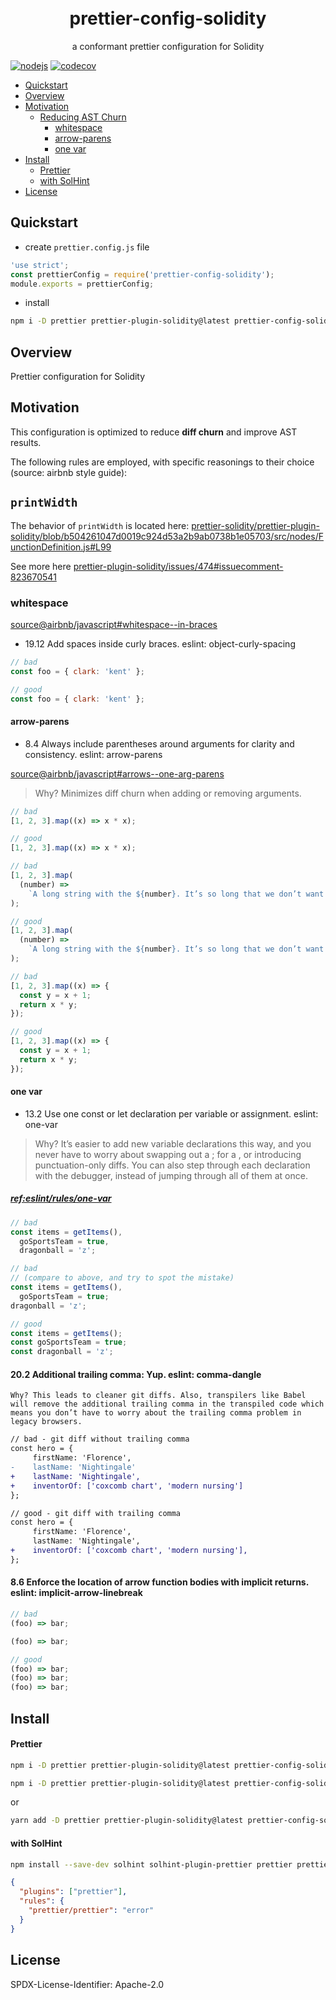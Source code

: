 
<h1 align="center">
 <br>
 prettier-config-solidity
</h1>

<p align="center">
a conformant prettier configuration for Solidity         
</p>


[![nodejs](https://github.com/sambacha/prettier-config-solidity/actions/workflows/nodejs.yml/badge.svg)](https://github.com/sambacha/prettier-config-solidity/actions/workflows/nodejs.yml)
[![codecov](https://codecov.io/gh/sambacha/prettier-solidity-config/branch/master/graph/badge.svg?token=1k3OYjAl8C)](https://codecov.io/gh/sambacha/prettier-solidity-config)


  * [Quickstart](#quickstart)
  * [Overview](#overview)
  * [Motivation](#motivation)
    + [Reducing AST Churn](#whitespace)
      - [whitespace](#whitespace)
      - [arrow-parens](#arrow-parens)
      - [one var](#one-var)
  * [Install](#install)
      - [Prettier](#prettier)
      - [with SolHint](#with-solhint)
  * [License](#license)


## Quickstart


- create `prettier.config.js` file

```js
'use strict';
const prettierConfig = require('prettier-config-solidity');
module.exports = prettierConfig;
```

- install 
```bash
npm i -D prettier prettier-plugin-solidity@latest prettier-config-solidity  --save-exact
```

## Overview

Prettier configuration for Solidity

## Motivation

This configuration is optimized to reduce **diff churn** and improve AST results.

The following rules are employed, with specific reasonings to their choice (source: airbnb style
guide):

## `printWidth`

The behavior of `printWidth` is located here: [prettier-solidity/prettier-plugin-solidity/blob/b504261047d0019c924d53a2b9ab0738b1e05703/src/nodes/FunctionDefinition.js#L99](https://github.com/prettier-solidity/prettier-plugin-solidity/blob/b504261047d0019c924d53a2b9ab0738b1e05703/src/nodes/FunctionDefinition.js#L99)

See more here [prettier-plugin-solidity/issues/474#issuecomment-823670541](https://github.com/prettier-solidity/prettier-plugin-solidity/issues/474#issuecomment-823670541)

### whitespace

[source@airbnb/javascript#whitespace--in-braces](https://github.com/airbnb/javascript#whitespace--in-braces)

- 19.12 Add spaces inside curly braces. eslint: object-curly-spacing

```jsx
// bad
const foo = { clark: 'kent' };

// good
const foo = { clark: 'kent' };
```

#### arrow-parens

- 8.4 Always include parentheses around arguments for clarity and consistency. eslint: arrow-parens

[source@airbnb/javascript#arrows--one-arg-parens](https://github.com/airbnb/javascript#arrows--one-arg-parens)

> Why? Minimizes diff churn when adding or removing arguments.

```jsx
// bad
[1, 2, 3].map((x) => x * x);

// good
[1, 2, 3].map((x) => x * x);

// bad
[1, 2, 3].map(
  (number) =>
    `A long string with the ${number}. It’s so long that we don’t want it to take up space on the .map line!`,
);

// good
[1, 2, 3].map(
  (number) =>
    `A long string with the ${number}. It’s so long that we don’t want it to take up space on the .map line!`,
);

// bad
[1, 2, 3].map((x) => {
  const y = x + 1;
  return x * y;
});

// good
[1, 2, 3].map((x) => {
  const y = x + 1;
  return x * y;
});
```

#### one var

- 13.2 Use one const or let declaration per variable or assignment. eslint: one-var

> Why? It’s easier to add new variable declarations this way, and you never have to worry about
> swapping out a ; for a , or introducing punctuation-only diffs. You can also step through each
> declaration with the debugger, instead of jumping through all of them at once.

##### [ref:eslint/rules/one-var](https://eslint.org/docs/rules/one-var)

```jsx
// bad
const items = getItems(),
  goSportsTeam = true,
  dragonball = 'z';

// bad
// (compare to above, and try to spot the mistake)
const items = getItems(),
  goSportsTeam = true;
dragonball = 'z';

// good
const items = getItems();
const goSportsTeam = true;
const dragonball = 'z';
```

#### 20.2 Additional trailing comma: Yup. eslint: comma-dangle

    Why? This leads to cleaner git diffs. Also, transpilers like Babel will remove the additional trailing comma in the transpiled code which means you don’t have to worry about the trailing comma problem in legacy browsers.

```diff
// bad - git diff without trailing comma
const hero = {
     firstName: 'Florence',
-    lastName: 'Nightingale'
+    lastName: 'Nightingale',
+    inventorOf: ['coxcomb chart', 'modern nursing']
};

// good - git diff with trailing comma
const hero = {
     firstName: 'Florence',
     lastName: 'Nightingale',
+    inventorOf: ['coxcomb chart', 'modern nursing'],
};
```

#### 8.6 Enforce the location of arrow function bodies with implicit returns. eslint: implicit-arrow-linebreak

```js
// bad
(foo) => bar;

(foo) => bar;

// good
(foo) => bar;
(foo) => bar;
(foo) => bar;
```

## Install

#### Prettier

```bash
npm i -D prettier prettier-plugin-solidity@latest prettier-config-solidity  --save-exact
```

```bash
npm i -D prettier prettier-plugin-solidity@latest prettier-config-solidity  --save-exact --legacy-peer-deps
```

or

```bash
yarn add -D prettier prettier-plugin-solidity@latest prettier-config-solidity  --save-exact
```

#### with SolHint

```bash
npm install --save-dev solhint solhint-plugin-prettier prettier prettier-plugin-solidity --save-exact
```

```json
{
  "plugins": ["prettier"],
  "rules": {
    "prettier/prettier": "error"
  }
}
```


## License

SPDX-License-Identifier: Apache-2.0
